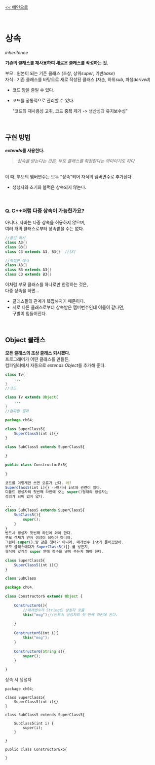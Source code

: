 [<< 메인으로](https://github.com/AtomicLiquors/Java_Wiki_Chb)

&nbsp;  


# 상속
*inheritence*

**기존의 클래스를 재사용하여 새로운 클래스를 작성하는 것.**    

부모 : 원본이 되는 기존 클래스 (조상, 상위*super*, 기반*base*)  
자식 : 기존 클래스를 바탕으로 새로 작성된 클래스 (자손, 하위*sub*, 파생*derived*)


- 코드 양을 줄일 수 있다.
- 코드를 공통적으로 관리할 수 있다.  

    "코드의 재사용성 고취, 코드 중복 제거 -> 생산성과 유지보수성"
    

&nbsp;   
## 구현 방법
***extends*를 사용한다.**  
> *상속을 받는다는 것은, 부모 클래스를 확장한다는 의미이기도 하다.*  

&nbsp;  
이 때, 부모의 멤버변수는 모두 "상속"되어 자식의 멤버변수로 추가된다.
- 생성자와 초기화 블럭은 상속되지 않는다.

&nbsp;  
### Q. C++처럼 다중 상속이 가능한가요?
아니다. 자바는 다중 상속을 허용하지 않으며,   
여러 개의 클래스로부터 상속받을 수는 없다.  

```java
//틀린 예시
class A3{}
class B3{}
class C3 extends A3, B3{}  //[X]
```

```java
//적절한 예시
class A3{}
class B3 extends A3{}
class C3 extends B3{} 
```
이처럼 부모 클래스를 하나로만 한정하는 것은,  
다중 상속을 하면...  
- 클래스들의 관계가 복잡해지기 때문이다.
- 서로 다른 클래스로부터 상속받은 멤버변수인데 이름이 같다면,  
     구별이 힘들어진다.

&nbsp;  
## Object 클래스
**모든 클래스의 조상 클래스 되시겠다.**  
프로그래머가 어떤 클래스를 만들든,   
컴파일러에서 자동으로 *extends Object*를 추가해 준다.

```java
class Tv{
    ...
}
//코드
```
    
```java
class Tv extends Object{
    ...
}
//컴파일 결과
```

```jsx
package ch04;

class SuperClass5{
    SuperClass5(int i){}
}

class SubClass5 extends SuperClass5{

}

public class ConstructorEx5{
    
}

코드를 이렇게만 쓰면 오류가 난다. 왜?
Superclass5(int i){} ->여기서 int와 관련이 있다.
디폴트 생성자의 첫번째 라인에 오는 super()형태의 생성자는
정의가 되어 있지 않다.

...
class SubClass5 extends SuperClass5{
    SubClass5(){
        super();
    }
}
반드시 생성자 첫번째 라인에 와야 한다.
부모 객체가 먼저 생성이 되어야 하니까.
그런데 super();랑 같은 형태가 아니라, 매개변수 int가 들어갔잖아.
부모 클래스에다가 SuperClass5(){} 를 넣든지,
형식에 맞게끔 super 안에 정수를 넣어 주든지 해야 한다.

```

```jsx
class SuperClass5{
    SuperClass5(int i){}
}

class SubClass 
```

```jsx
package ch04;

class Constructor6 extends Object {
    
    Constructor6(){
        //매개변수가 String인 생성자 호출
        this("msg");//반드시 생성자의 첫 번째 라인에 온다.
        
    }
    
    Constructor6(int i){
        this("msg");
    }
    
    Constructor6(String s){
        super();
    }

}
```
    
      
      
상속 시 생성자  


```
package ch04;

class SuperClass5{
	SuperClass5(int i){}
}

class SubClass5 extends SuperClass5{

	SubClass5(int i) {
		super(i);
	}
	
}

public class ConstructorEx5{
	
}
```
